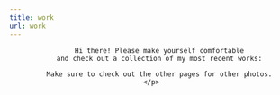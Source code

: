 ```yaml
---
title: work
url: work
---
```


<div align="center">
	<p>

		Hi there! Please make yourself comfortable
		and check out a collection of my most recent works:

		Make sure to check out the other pages for other photos.
	</p>
</div>


